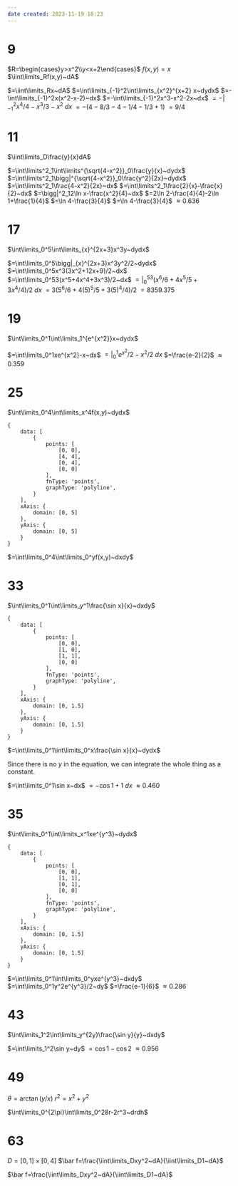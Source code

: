 ```yaml
---
date created: 2023-11-19 18:23
---
```


# 9

$R=\begin{cases}y>x^2\\y<x+2\end{cases}$
$f(x,y)=x$
$\iint\limits_Rf(x,y)~dA$

$=\iint\limits_Rx~dA$
$=\int\limits_{-1}^2\int\limits_{x^2}^{x+2} x~dydx$
$=-\int\limits_{-1}^2x(x^2-x-2)~dx$
$=-\int\limits_{-1}^2x^3-x^2-2x~dx$
$=-\bigg|_{-1}^2x^4/4-x^3/3-x^2~dx$
$=-(4-8/3-4-1/4-1/3+1)$
$=9/4$

# 11

$\iint\limits_D\frac{y}{x}dA$

$=\int\limits^2_1\int\limits^{\sqrt{4-x^2}}_0\frac{y}{x}~dydx$
$=\int\limits^2_1\bigg|^{\sqrt{4-x^2}}_0\frac{y^2}{2x}~dydx$
$=\int\limits^2_1\frac{4-x^2}{2x}~dx$
$=\int\limits^2_1\frac{2}{x}-\frac{x}{2}~dx$
$=\bigg|^2_12\ln x-\frac{x^2}{4}~dx$
$=2\ln 2-\frac{4}{4}-2\ln 1+\frac{1}{4}$
$=\ln 4-\frac{3}{4}$
$=\ln 4-\frac{3}{4}$
$\approx0.636$

# 17

$\int\limits_0^5\int\limits_{x}^{2x+3}x^3y~dydx$

$=\int\limits_0^5\bigg|_{x}^{2x+3}x^3y^2/2~dydx$
$=\int\limits_0^5x^3(3x^2+12x+9)/2~dx$
$=\int\limits_0^53(x^5+4x^4+3x^3)/2~dx$
$=\bigg|_0^53(x^6/6+4x^5/5+3x^4/4)/2~dx$
$=3(5^6/6+4(5)^5/5+3(5)^4/4)/2$
$=8359.375$

# 19

$\int\limits_0^1\int\limits_1^{e^{x^2}}x~dydx$

$=\int\limits_0^1xe^{x^2}-x~dx$
$=\bigg|_0^1e^{x^2}/2-x^2/2~dx$
$=\frac{e-2}{2}$
$\approx0.359$

# 25

$\int\limits_0^4\int\limits_x^4f(x,y)~dydx$

```function-plot
{
	data: [
		{
			points: [
				[0, 0],
				[4, 4],
				[0, 4],
				[0, 0]
			],
			fnType: 'points',
			graphType: 'polyline',
		}
	],
	xAxis: {
		domain: [0, 5]
	},
	yAxis: {
		domain: [0, 5]
	}
}
```

$=\int\limits_0^4\int\limits_0^yf(x,y)~dxdy$

# 33

$\int\limits_0^1\int\limits_y^1\frac{\sin x}{x}~dxdy$

```function-plot
{
	data: [
		{
			points: [
				[0, 0],
				[1, 0],
				[1, 1],
				[0, 0]
			],
			fnType: 'points',
			graphType: 'polyline',
		}
	],
	xAxis: {
		domain: [0, 1.5]
	},
	yAxis: {
		domain: [0, 1.5]
	}
}
```

$=\int\limits_0^1\int\limits_0^x\frac{\sin x}{x}~dydx$

Since there is no $y$ in the equation, we can integrate the whole thing as a constant.

$=\int\limits_0^1\sin x~dx$
$=-\cos 1+1~dx$
$\approx0.460$

# 35

$\int\limits_0^1\int\limits_x^1xe^{y^3}~dydx$

```function-plot
{
	data: [
		{
			points: [
				[0, 0],
				[1, 1],
				[0, 1],
				[0, 0]
			],
			fnType: 'points',
			graphType: 'polyline',
		}
	],
	xAxis: {
		domain: [0, 1.5]
	},
	yAxis: {
		domain: [0, 1.5]
	}
}
```

$=\int\limits_0^1\int\limits_0^yxe^{y^3}~dxdy$
$=\int\limits_0^1y^2e^{y^3}/2~dy$
$=\frac{e-1}{6}$
$\approx0.286$

# 43

$\int\limits_1^2\int\limits_y^{2y}\frac{\sin y}{y}~dxdy$

$=\int\limits_1^2\sin y~dy$
$=\cos1-\cos 2$
$\approx0.956$

# 49

$\theta=\arctan(y/x)$
$r^2=x^2+y^2$

$\int\limits_0^{2\pi}\int\limits_0^28r-2r^3~drdh$

# 63

$D=[0,1]\times[0,4]$
$\bar f=\frac{\iint\limits_Dxy^2~dA}{\iint\limits_D1~dA}$

$\bar f=\frac{\iint\limits_Dxy^2~dA}{\iint\limits_D1~dA}$
